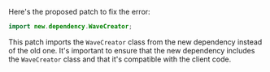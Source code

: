 Here's the proposed patch to fix the error:

```java
import new.dependency.WaveCreator;
```

This patch imports the `WaveCreator` class from the new dependency instead of the old one. It's important to ensure that the new dependency includes the `WaveCreator` class and that it's compatible with the client code.